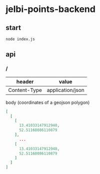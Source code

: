 # jelbi-points-backend

## start

```
node index.js
```

## api

### /

| header       | value            |
| ------------ | ---------------- |
| Content-Type | application/json |

body (coordinates of a geojson polygon)

```json
[
  [
    [
      13.41033147912948,
      52.51168086110879
    ],
      ...
    [
      13.41033147912948,
      52.51168086110879
    ]
  ]
]
```

